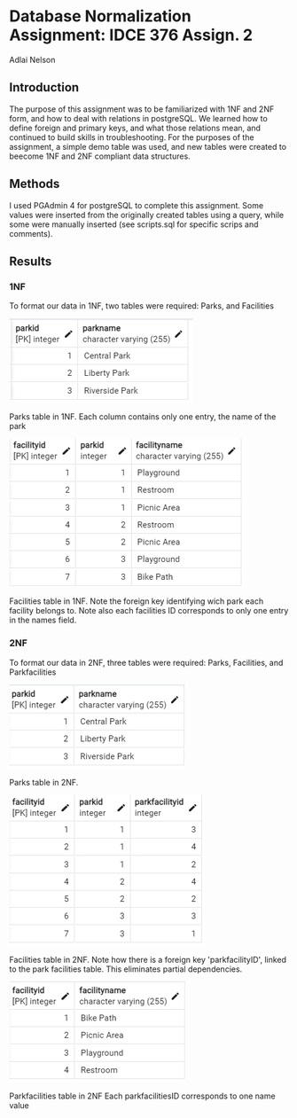 # Database Normalization Assignment: IDCE 376 Assign. 2
Adlai Nelson 


## Introduction

The purpose of this assignment was to be familiarized with 1NF and 2NF form, and how to deal with relations in postgreSQL. 
We learned how to define foreign and primary keys, and what those relations mean, and continued to build skills in troubleshooting.
For the purposes of the assignment, a simple demo table was used, and new tables were created to beecome 1NF and 2NF compliant data structures.

## Methods

I used PGAdmin 4 for postgreSQL to complete this assignment. 
Some values were inserted from the originally created tables using a query, while some were manually inserted
(see scripts.sql for specific scrips and comments).

## Results

### 1NF
To format our data in 1NF, two tables were required: Parks, and Facilities

![Parks table in 1NF](/Figures/parks-1nf.png)

Parks table in 1NF. Each column contains only one entry, the name of the park

![Facilities table in 1NF](/Figures/facilities-1nf.png)

Facilities table in 1NF. Note the foreign key identifying wich park each facility belongs to. Note also each facilities ID corresponds to only one entry in the names field.

### 2NF
To format our data in 2NF, three tables were required: Parks, Facilities, and Parkfacilities

![Parks table in 2NF](/Figures/parks-2nf.png)

Parks table in 2NF. 

![Facilities table in 2NF](/Figures/facilities-2nf.png)

Facilities table in 2NF. Note how there is a foreign key 'parkfacilityID', linked to the park facilities table. This eliminates partial dependencies.

![Parkfacilities table in 2NF](/Figures/parkfacilities-2nf.png)

Parkfacilities table in 2NF Each parkfacilitiesID corresponds to one name value